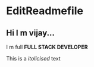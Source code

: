 # EditReadmefile

## Hi I m vijay...

I m full **FULL STACK DEVELOPER**

This is a _itolicised_ text
